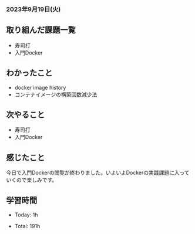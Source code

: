 ### 2023年9月19日(火)

## 取り組んだ課題一覧

- 寿司打
- 入門Docker

## わかったこと

- docker image history
- コンテナイメージの構築回数減少法

## 次やること

- 寿司打
- 入門Docker

## 感じたこと

今日で入門Dockerの閲覧が終わりました。いよいよDockerの実践課題に入っていくので楽しみです。

## 学習時間

- Today: 1h

- Total: 191h


